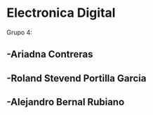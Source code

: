 # Electronica Digital

Grupo 4:
## -Ariadna Contreras
## -Roland Stevend Portilla Garcia
## -Alejandro Bernal Rubiano
